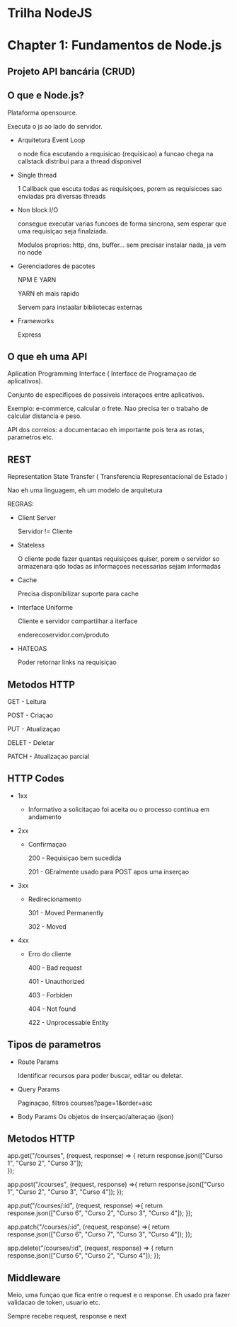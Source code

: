 # Trilha NodeJS

# Chapter 1: Fundamentos de Node.js

## Projeto API bancária (CRUD)

## O que e Node.js?

  Plataforma opensource.
  
  Executa o js ao lado do servidor.

  - Arquitetura Event Loop
 
    o node fica escutando a requisicao
    (requisicao) a funcao chega na callstack 
    distribui para a thread disponivel

  - Single thread
  
    1 Callback que escuta todas as requisiçoes, porem as requisicoes sao enviadas pra diversas threads

  - Non block I/O
    
    consegue executar varias funcoes de forma sincrona, sem esperar que uma requisiçao seja finalziada.
    
    Modulos proprios: http, dns, buffer... sem precisar instalar nada, ja vem no node


  - Gerenciadores de pacotes
    
    NPM E YARN
    
    YARN eh mais rapido
    
    Servem para instaalar bibliotecas externas

  - Frameworks
  
    Express


## O que eh uma API

Aplication Programming Interface ( Interface de Programaçao de aplicativos).

Conjunto de especifiçoes de possiveis interaçoes entre aplicativos.

Exemplo: e-commerce, calcular o frete.
Nao precisa ter o trabaho de calcular distancia e peso.

API dos correios: a documentacao eh importante pois tera as rotas, parametros etc.


## REST

Representation State Transfer ( Transferencia Representacional de Estado )

Nao eh uma linguagem, eh um modelo de arquitetura

REGRAS:
- Client Server

  Servidor != Cliente

- Stateless

  O cliente pode fazer quantas requisiçoes quiser, porem o servidor so armazenara qdo todas as informaçoes necessarias sejam informadas

- Cache

  Precisa disponibilizar suporte para cache

- Interface Uniforme
  
  Cliente e servidor compartilhar a iterface
  
  enderecoservidor.com/produto

- HATEOAS

  Poder retornar links na requisiçao

## Metodos HTTP
  GET - Leitura

  POST - Criaçao

  PUT - Atualizaçao

  DELET - Deletar
  
  PATCH - Atualizaçao parcial


## HTTP Codes
  - 1xx
    
    - Informativo
      a solicitaçao foi aceita ou o processo continua em andamento

  - 2xx 
    
    - Confirmaçao

      200 - Requisiçao bem sucedida

      201 - GEralmente usado para POST apos uma inserçao
    
  - 3xx

    - Redirecionamento

      301 - Moved Permanently

      302 - Moved
  
  - 4xx
    - Erro do cliente

        400 - Bad request

        401 - Unauthorized

        403 - Forbiden

        404 - Not found
        
        422 - Unprocessable Entity

## Tipos de parametros

- Route Params

  Identificar recursos para poder buscar, editar ou deletar.

- Query Params

  Paginaçao, filtros
  courses?page=1&order=asc

- Body Params
  Os objetos de inserçao/alteraçao (json)

## Metodos HTTP

app.get("/courses", (request, response) => {
  return response.json(["Curso 1", "Curso 2", "Curso 3"]);  
});

app.post("/courses", (request, response) =>{
  return response.json(["Curso 1", "Curso 2", "Curso 3", "Curso 4"]); 
});

app.put("/courses/:id", (request, response) =>{
  return response.json(["Curso 6", "Curso 2", "Curso 3", "Curso 4"]);
});

app.patch("/courses/:id", (request, response) =>{
  return response.json(["Curso 6", "Curso 7", "Curso 3", "Curso 4"]);
});

app.delete("/courses/:id", (request, response) => {
  return response.json(["Curso 6", "Curso 2", "Curso 4"]);
});


## Middleware

Meio, uma funçao que fica entre o request e o response. Eh usado pra fazer validacao de token, usuario etc.

Sempre recebe request, response e next
